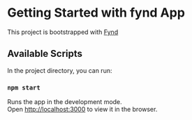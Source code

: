 # Getting Started with fynd App

This project is bootstrapped with [Fynd](https://github.com/ketan-kumar/fynd/tree/develop)

## Available Scripts

In the project directory, you can run:

### `npm start`

Runs the app in the development mode.\
Open [http://localhost:3000](http://localhost:3000) to view it in the browser.

